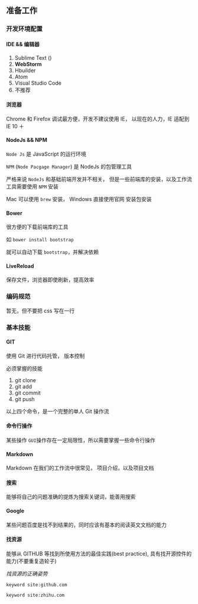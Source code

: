 ## 准备工作

### 开发环境配置

#### IDE && 编辑器
1. Sublime Text ()
2. **WebStorm** 
3. Hbuilder
4. Atom
4. Visual Studio Code 
5. 不推荐

#### 浏览器
Chrome 和 Firefox 调试最方便，开发不建议使用 IE， 以现在的人力，IE 适配到 IE 10 ＋

#### NodeJs && NPM
`Node Js` 是 JavaScript 的运行环境

`NPM` (`Node Pacgage Manager`) 是 NodeJs 的包管理工具

严格来说 `NodeJs` 和基础前端开发并不相关， 但是一些前端库的安装，以及工作流工具需要使用 `NPM` 安装

Mac 可以使用 `brew` 安装， Windows 直接使用官网 安装包安装

#### Bower
很方便的下载前端库的工具

如 `bower install bootstrap`

就可以自动下载 `bootstrap`，并解决依赖


#### LiveReload
保存文件，浏览器即使刷新，提高效率

### 编码规范

暂无，但不要把 css 写在一行

### 基本技能

#### GIT

使用 Git 进行代码托管， 版本控制

必须掌握的技能

1. git clone 
2. git add
3. git commit
4. git push

以上四个命令，是一个完整的单人 Git 操作流

#### 命令行操作

某些操作 `GUI`操作存在一定局限性，所以需要掌握一些命令行操作

#### Markdown

Markdown 在我们的工作流中很常见， 项目介绍，以及项目文档

#### 搜索

能够将自己的问题准确的提炼为搜索关键词，能善用搜索

#### Google

某些问题百度是找不到结果的，同时应该有基本的阅读英文文档的能力

#### 找资源

能够从 GITHUB 等找到所使用方法的最佳实践(best practice), 具有找开源控件的能力(不要重复造轮子)

*找资源的正确姿势*

`keyword site:github.com`

`keyword site:zhihu.com`





















